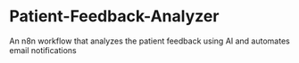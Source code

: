 # Patient-Feedback-Analyzer
An n8n workflow that analyzes the  patient feedback using AI and automates email notifications
